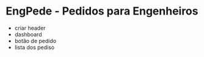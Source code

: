 # EngPede - Pedidos para Engenheiros

- criar header
- dashboard
- botão de pedido
- lista dos pediso
